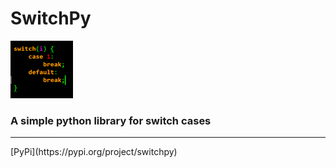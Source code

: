 # SwitchPy
![Logo](https://github.com/pranavbaburaj/python-switch/blob/main/logo.png)

### A simple python library for switch cases
<hr>
[PyPi](https://pypi.org/project/switchpy) 

